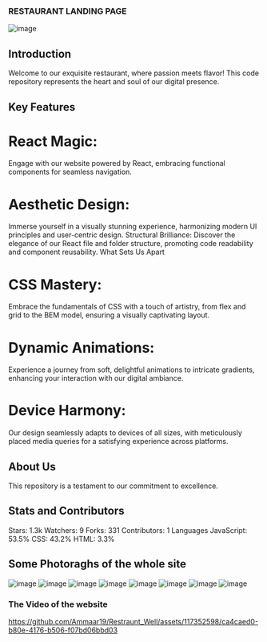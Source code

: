 ###                              RESTAURANT LANDING PAGE         
![image](https://github.com/Ammaar19/Restraunt_Well/assets/117352598/2df92a8b-bb4d-4703-b66f-1704e02bf1ac)

## Introduction
Welcome to our exquisite restaurant, where passion meets flavor! This code repository represents the heart and soul of our digital presence.

## Key Features
# React Magic: 
Engage with our website powered by React, embracing functional components for seamless navigation.

# Aesthetic Design: 
Immerse yourself in a visually stunning experience, harmonizing modern UI principles and user-centric design.
Structural Brilliance: Discover the elegance of our React file and folder structure, promoting code readability and component reusability.
What Sets Us Apart

# CSS Mastery: 
Embrace the fundamentals of CSS with a touch of artistry, from flex and grid to the BEM model, ensuring a visually captivating layout.
# Dynamic Animations: 
Experience a journey from soft, delightful animations to intricate gradients, enhancing your interaction with our digital ambiance.

# Device Harmony: 
Our design seamlessly adapts to devices of all sizes, with meticulously placed media queries for a satisfying experience across platforms.

## About Us
This repository is a testament to our commitment to excellence. 

## Stats and Contributors

Stars: 1.3k
Watchers: 9
Forks: 331
Contributors: 1
Languages
JavaScript: 53.5%
CSS: 43.2%
HTML: 3.3%

## Some Photoraghs of the whole site
![image](https://github.com/Ammaar19/Restraunt_Well/assets/117352598/68deba88-a689-4f03-8d85-27fbbbebd254)
![image](https://github.com/Ammaar19/Restraunt_Well/assets/117352598/a8ee0a5b-3d08-4bd9-a1c6-6a40564b39fa)
![image](https://github.com/Ammaar19/Restraunt_Well/assets/117352598/7efbc1d6-bbfe-4304-9fc1-2c6f27ad58e7)
![image](https://github.com/Ammaar19/Restraunt_Well/assets/117352598/e54ad714-0b75-47d2-86cb-63916d3f3f31)
![image](https://github.com/Ammaar19/Restraunt_Well/assets/117352598/10d72603-8611-4fff-90f9-0d59024f4ce9)
![image](https://github.com/Ammaar19/Restraunt_Well/assets/117352598/4daa6164-1b5a-4d6e-bc73-c72053a3b00b)
![image](https://github.com/Ammaar19/Restraunt_Well/assets/117352598/de3fc35b-597c-4980-a58e-2cfead77241b)
![image](https://github.com/Ammaar19/Restraunt_Well/assets/117352598/d649ad0d-b8a0-4440-bcd5-fa4fd69fcc06)

### The Video of the website

https://github.com/Ammaar19/Restraunt_Well/assets/117352598/ca4caed0-b80e-4176-b506-f07bd06bbd03











